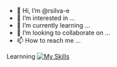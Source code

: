 - 👋 Hi, I’m @rsilva-e
- 👀 I’m interested in ...
- 🌱 I’m currently learning ...
- 💞️ I’m looking to collaborate on ...
- 📫 How to reach me ...

<!---
rsilva-e/rsilva-e is a ✨ special ✨ repository because its `README.md` (this file) appears on your GitHub profile.
You can click the Preview link to take a look at your changes.
--->



Learnning 
[![My Skills](https://skillicons.dev/icons?i=c,cpp,java,js,html,css)](https://skillicons.dev)
